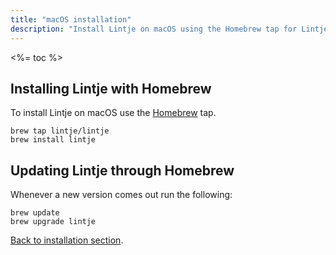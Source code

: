 ```yaml
---
title: "macOS installation"
description: "Install Lintje on macOS using the Homebrew tap for Lintje. Installing Lintje is a two step process done in a minute."
---
```


<%= toc %>

## Installing Lintje with Homebrew

To install Lintje on macOS use the [Homebrew](https://brew.sh) tap.

```
brew tap lintje/lintje
brew install lintje
```

## Updating Lintje through Homebrew

Whenever a new version comes out run the following:

```
brew update
brew upgrade lintje
```

[Back to installation section](/docs/installation/).
